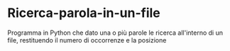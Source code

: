 # Ricerca-parola-in-un-file
Programma in Python che dato una o più parole le ricerca all'interno di un file, restituendo il numero di occorrenze e la posizione
